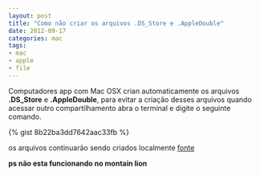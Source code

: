 ```yaml
---
layout: post
title: "Como não criar os arquivos .DS_Store e .AppleDouble"
date: 2012-09-17
categories: mac
tags:
- mac
- apple
- file
---
```


Computadores app com Mac OSX crian automaticamente os arquivos **.DS_Store** e **.AppleDouble**, para evitar a criação desses arquivos quando acessar outro compartilhamento abra o terminal e digite o seguinte comando.

{% gist 8b22ba3dd7642aac33fb %}

os arquivos continuarão sendo criados localmente
[fonte](http://hints.macworld.com/article.php?story=2005070300463515)

**ps não esta funcionando no montain lion**
